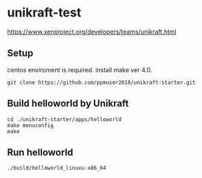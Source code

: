 # unikraft-test
https://www.xenproject.org/developers/teams/unikraft.html

## Setup
centos enviroment is required.
install make ver 4.0.
```
git clone https://github.com/ppmuser2018/unikraft-starter.git
```

## Build helloworld by Unikraft
```
cd ./unikraft-starter/apps/helloworld
make menuconfig
make
```

## Run helloworld
```
./build/helloworld_linuxu-x86_64
```
